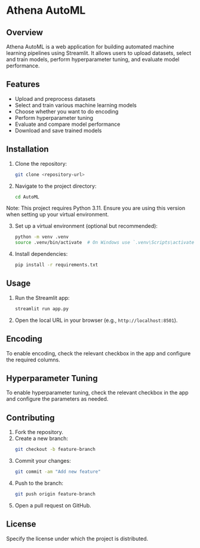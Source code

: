 # Athena AutoML

## Overview

Athena AutoML is a web application for building automated machine learning pipelines using Streamlit. It allows users to upload datasets, select and train models, perform hyperparameter tuning, and evaluate model performance.

## Features

- Upload and preprocess datasets
- Select and train various machine learning models
- Choose whether you want to do encoding 
- Perform hyperparameter tuning
- Evaluate and compare model performance
- Download and save trained models

## Installation

1. Clone the repository:
    ```bash
    git clone <repository-url>
    ```

2. Navigate to the project directory:
    ```bash
    cd AutoML
    ```
Note: This project requires Python 3.11. Ensure you are using this version when setting up your virtual environment.

3. Set up a virtual environment (optional but recommended):
    ```bash
    python -m venv .venv
    source .venv/bin/activate  # On Windows use `.venv\Scripts\activate`
    ```

4. Install dependencies:
    ```bash
    pip install -r requirements.txt
    ```

## Usage

1. Run the Streamlit app:
    ```bash
    streamlit run app.py
    ```

2. Open the local URL in your browser (e.g., `http://localhost:8501`).

## Encoding 

To enable encoding, check the relevant checkbox in the app and configure the required columns.

## Hyperparameter Tuning

To enable hyperparameter tuning, check the relevant checkbox in the app and configure the parameters as needed.



## Contributing

1. Fork the repository.
2. Create a new branch:
    ```bash
    git checkout -b feature-branch
    ```
3. Commit your changes:
    ```bash
    git commit -am "Add new feature"
    ```
4. Push to the branch:
    ```bash
    git push origin feature-branch
    ```
5. Open a pull request on GitHub.

## License

Specify the license under which the project is distributed.

